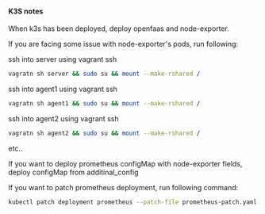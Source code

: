 #### K3S notes

When k3s has been deployed, deploy openfaas and node-exporter.

If you are facing some issue with node-exporter's pods, run following:

ssh into server using vagrant ssh

```sh
vagratn sh server && sudo su && mount --make-rshared /
```

ssh into agent1 using vagrant ssh

```sh
vagratn sh agent1 && sudo su && mount --make-rshared /
```

ssh into agent2 using vagrant ssh

```sh
vagratn sh agent2 && sudo su && mount --make-rshared /
```

etc..

If you want to deploy prometheus configMap with node-exporter fields, deploy configMap from additinal_config

If you want to patch prometheus deployment, run following command:

```sh
kubectl patch deployment prometheus --patch-file prometheus-patch.yaml -n openfaas
```